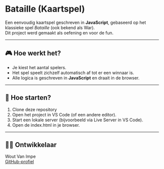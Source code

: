 # Bataille (Kaartspel)

Een eenvoudig kaartspel geschreven in **JavaScript**, gebaseerd op het klassieke spel *Bataille* (ook bekend als War).  
Dit project werd gemaakt als oefening en voor de fun.

---

## 🎮 Hoe werkt het?

- Je kiest het aantal spelers.
- Het spel speelt zichzelf automatisch af tot er een winnaar is.
- Alle logica is geschreven in **JavaScript** en draait in de browser.

---

## 🚀 Hoe starten?

1. Clone deze repository
2. Open het project in VS Code (of een andere editor).
3. Start een lokale server (bijvoorbeeld via Live Server in VS Code).
4. Open de index.html in je browser.

---

## 🧑‍💻 Ontwikkelaar

Wout Van Impe  
[GitHub-profiel](https://github.com/woutvanimpe)
